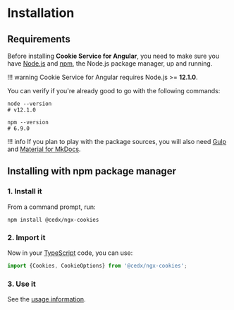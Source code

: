 # Installation

## Requirements
Before installing **Cookie Service for Angular**, you need to make sure you have [Node.js](https://nodejs.org)
and [npm](https://www.npmjs.com), the Node.js package manager, up and running.

!!! warning
    Cookie Service for Angular requires Node.js >= **12.1.0**.

You can verify if you're already good to go with the following commands:

```shell
node --version
# v12.1.0

npm --version
# 6.9.0
```

!!! info
    If you plan to play with the package sources, you will also need
    [Gulp](https://gulpjs.com) and [Material for MkDocs](https://squidfunk.github.io/mkdocs-material).

## Installing with npm package manager

### 1. Install it
From a command prompt, run:

```shell
npm install @cedx/ngx-cookies
```

### 2. Import it
Now in your [TypeScript](https://www.typescriptlang.org) code, you can use:

```ts
import {Cookies, CookieOptions} from '@cedx/ngx-cookies';
```

### 3. Use it
See the [usage information](usage/api.md).
